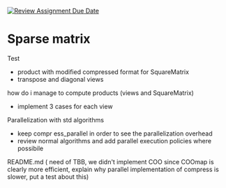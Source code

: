 [![Review Assignment Due Date](https://classroom.github.com/assets/deadline-readme-button-22041afd0340ce965d47ae6ef1cefeee28c7c493a6346c4f15d667ab976d596c.svg)](https://classroom.github.com/a/HlQKP7Zu)

# Sparse matrix 

Test
- product with modified compressed format for SquareMatrix
- transpose and diagonal views

how do i manage to compute products (views and SquareMatrix)
- implement 3 cases for each view


Parallelization with std algorithms
- keep compr
ess_parallel in order to see the parallelization overhead
- review normal algorithms and add parallel execution policies where possibile
  
README.md (
    need of TBB, 
    we didn't implement COO since COOmap is clearly more efficient, 
    explain why parallel implementation of compress is slower, put a test about this)